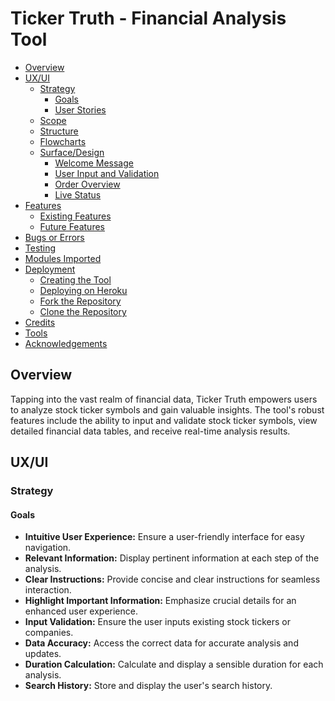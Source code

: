 # Ticker Truth - Financial Analysis Tool

  - [Overview](#overview)
  - [UX/UI](#uxui)
    - [Strategy](#strategy)
      - [Goals](#goals)
      - [User Stories](#user-stories)
    - [Scope](#scope)
    - [Structure](#structure)
    - [Flowcharts](#flowcharts)
    - [Surface/Design](#surfacedesign)
      - [Welcome Message](#welcome-message)
      - [User Input and Validation](#user-input-and-validation)
      - [Order Overview](#order-overview)
      - [Live Status](#live-status)
  - [Features](#features)
    - [Existing Features](#existing-features)
    - [Future Features](#future-features)
  - [Bugs or Errors](#bugs-or-errors)
  - [Testing](#testing)
  - [Modules Imported](#modules-imported)
  - [Deployment](#deployment)
    - [Creating the Tool](#creating-the-tool)
    - [Deploying on Heroku](#deploying-on-heroku)
    - [Fork the Repository](#fork-the-repository)
    - [Clone the Repository](#clone-the-repository)
  - [Credits](#credits)
  - [Tools](#tools)
  - [Acknowledgements](#acknowledgements)

## Overview

Tapping into the vast realm of financial data, Ticker Truth empowers users to analyze stock ticker symbols and gain valuable insights. The tool's robust features include the ability to input and validate stock ticker symbols, view detailed financial data tables, and receive real-time analysis results.

## UX/UI

### Strategy

#### Goals

- **Intuitive User Experience:** Ensure a user-friendly interface for easy navigation.
- **Relevant Information:** Display pertinent information at each step of the analysis.
- **Clear Instructions:** Provide concise and clear instructions for seamless interaction.
- **Highlight Important Information:** Emphasize crucial details for an enhanced user experience.
- **Input Validation:** Ensure the user inputs existing stock tickers or companies.
- **Data Accuracy:** Access the correct data for accurate analysis and updates.
- **Duration Calculation:** Calculate and display a sensible duration for each analysis.
- **Search History:** Store and display the user's search history.


